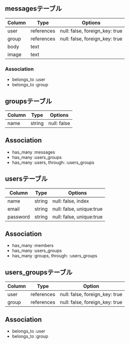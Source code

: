
## messagesテーブル

|Column|Type|Options|
|------|----|-------|
|user|references|null: false, foreign_key: true|
|group|references|null: false, foreign_key: true|
|body  |text|
|image |text|


### Association
- belongs_to :user
- belongs_to :group

## groupsテーブル

|Column|Type|Options|
|------|----|-------|
|name|string|null: false|

## Association
- has_many :messages
- has_many :users_groups
- has_many :users, through: :users_groups

## usersテーブル

|Column|Type|Options|
|------|----|-------|
|name  |string|null: false, index|
|email|string|null: false, unique:true|
|password|string|null: false, unique:true|

## Association
- has_many :members
- has_many :users_groups
- has_many :groups, through: :users_groups


## users_groupsテーブル

|Column|Type|Option|
|------|----|------|
|user|references|null: false, foreign_key: true|
|group|references|null: false, foreign_key: true|


## Association
- belongs_to :user
- belongs_to :group








